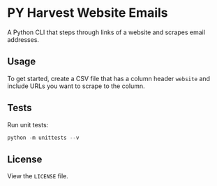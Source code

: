 # PY Harvest Website Emails

A Python CLI that steps through links of a website and scrapes email addresses.

## Usage

To get started, create a CSV file that has a column header `website` and include URLs you want to scrape to the column.

## Tests

Run unit tests:

```py
python -m unittests --v
```

## License

View the `LICENSE` file.